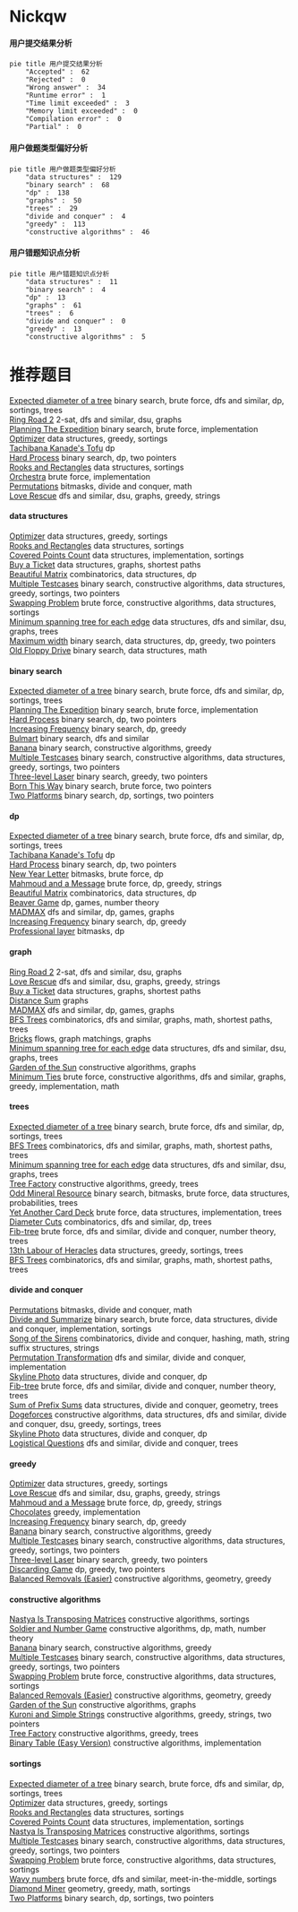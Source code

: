 # Nickqw
<!-- tabs:start -->
#### **用户提交结果分析**

```mermaid
pie title 用户提交结果分析
    "Accepted" :  62
    "Rejected" :  0
    "Wrong answer" :  34
    "Runtime error" :  1
    "Time limit exceeded" :  3
    "Memory limit exceeded" :  0
    "Compilation error" :  0
    "Partial" :  0
```
#### **用户做题类型偏好分析**

```mermaid
pie title 用户做题类型偏好分析
    "data structures" :  129
    "binary search" :  68
    "dp" :  138
    "graphs" :  50
    "trees" :  29
    "divide and conquer" :  4
    "greedy" :  113
    "constructive algorithms" :  46
```
#### **用户错题知识点分析**

```mermaid
pie title 用户错题知识点分析
    "data structures" :  11
    "binary search" :  4
    "dp" :  13
    "graphs" :  61
    "trees" :  6
    "divide and conquer" :  0
    "greedy" :  13
    "constructive algorithms" :  5
```
<!-- tabs:end -->
# 推荐题目
[Expected diameter of a tree](http://codeforces.com/problemset/problem/804/D)		binary search,
                        brute force,
                        dfs and similar,
                        dp,
                        sortings,
                        trees		  
[Ring Road 2](http://codeforces.com/problemset/problem/27/D)		2-sat,
                        dfs and similar,
                        dsu,
                        graphs		  
[Planning The Expedition](http://codeforces.com/problemset/problem/1011/B)		binary search,
                        brute force,
                        implementation		  
[Optimizer](http://codeforces.com/problemset/problem/306/B)		data structures,
                        greedy,
                        sortings		  
[Tachibana Kanade's Tofu](https://codeforces.com/contest/434/problem/C)		dp		  
[Hard Process](http://codeforces.com/problemset/problem/660/C)		binary search,
                        dp,
                        two pointers		  
[Rooks and Rectangles](http://codeforces.com/problemset/problem/524/E)		data structures,
                        sortings		  
[Orchestra](http://codeforces.com/problemset/problem/635/A)		brute force,
                        implementation		  
[Permutations](http://codeforces.com/problemset/problem/513/B2)		bitmasks,
                        divide and conquer,
                        math		  
[Love Rescue](http://codeforces.com/problemset/problem/939/D)		dfs and similar,
                        dsu,
                        graphs,
                        greedy,
                        strings		  
<!-- tabs:start -->
#### **data structures**
[Optimizer](http://codeforces.com/problemset/problem/306/B)		data structures,
                        greedy,
                        sortings		  
[Rooks and Rectangles](http://codeforces.com/problemset/problem/524/E)		data structures,
                        sortings		  
[Covered Points Count](http://codeforces.com/problemset/problem/1000/C)		data structures,
                        implementation,
                        sortings		  
[Buy a Ticket](http://codeforces.com/problemset/problem/938/D)		data structures,
                        graphs,
                        shortest paths		  
[Beautiful Matrix](http://codeforces.com/problemset/problem/1085/G)		combinatorics,
                        data structures,
                        dp		  
[Multiple Testcases](http://codeforces.com/problemset/problem/1342/D)		binary search,
                        constructive algorithms,
                        data structures,
                        greedy,
                        sortings,
                        two pointers		  
[Swapping Problem](http://codeforces.com/problemset/problem/1513/F)		brute force,
                        constructive algorithms,
                        data structures,
                        sortings		  
[Minimum spanning tree for each edge](http://codeforces.com/problemset/problem/609/E)		data structures,
                        dfs and similar,
                        dsu,
                        graphs,
                        trees		  
[Maximum width](http://codeforces.com/problemset/problem/1492/C)		binary search,
                        data structures,
                        dp,
                        greedy,
                        two pointers		  
[Old Floppy Drive](http://codeforces.com/problemset/problem/1490/G)		binary search,
                        data structures,
                        math		  
#### **binary search**
[Expected diameter of a tree](http://codeforces.com/problemset/problem/804/D)		binary search,
                        brute force,
                        dfs and similar,
                        dp,
                        sortings,
                        trees		  
[Planning The Expedition](http://codeforces.com/problemset/problem/1011/B)		binary search,
                        brute force,
                        implementation		  
[Hard Process](http://codeforces.com/problemset/problem/660/C)		binary search,
                        dp,
                        two pointers		  
[Increasing Frequency](http://codeforces.com/problemset/problem/1082/E)		binary search,
                        dp,
                        greedy		  
[Bulmart](http://codeforces.com/problemset/problem/730/C)		binary search,
                        dfs and similar		  
[Banana](http://codeforces.com/problemset/problem/335/A)		binary search,
                        constructive algorithms,
                        greedy		  
[Multiple Testcases](http://codeforces.com/problemset/problem/1342/D)		binary search,
                        constructive algorithms,
                        data structures,
                        greedy,
                        sortings,
                        two pointers		  
[Three-level Laser](https://codeforces.com/contest/956/problem/B)		binary search,
                        greedy,
                        two pointers		  
[Born This Way](http://codeforces.com/problemset/problem/1148/B)		binary search,
                        brute force,
                        two pointers		  
[Two Platforms](http://codeforces.com/problemset/problem/1409/E)		binary search,
                        dp,
                        sortings,
                        two pointers		  
#### **dp**
[Expected diameter of a tree](http://codeforces.com/problemset/problem/804/D)		binary search,
                        brute force,
                        dfs and similar,
                        dp,
                        sortings,
                        trees		  
[Tachibana Kanade's Tofu](https://codeforces.com/contest/434/problem/C)		dp		  
[Hard Process](http://codeforces.com/problemset/problem/660/C)		binary search,
                        dp,
                        two pointers		  
[New Year Letter](http://codeforces.com/problemset/problem/379/D)		bitmasks,
                        brute force,
                        dp		  
[Mahmoud and a Message](http://codeforces.com/problemset/problem/766/C)		brute force,
                        dp,
                        greedy,
                        strings		  
[Beautiful Matrix](http://codeforces.com/problemset/problem/1085/G)		combinatorics,
                        data structures,
                        dp		  
[Beaver Game](http://codeforces.com/problemset/problem/78/C)		dp,
                        games,
                        number theory		  
[MADMAX](https://codeforces.com/contest/918/problem/D)		dfs and similar,
                        dp,
                        games,
                        graphs		  
[Increasing Frequency](http://codeforces.com/problemset/problem/1082/E)		binary search,
                        dp,
                        greedy		  
[Professional layer](http://codeforces.com/problemset/problem/1103/D)		bitmasks,
                        dp		  
#### **graph**
[Ring Road 2](http://codeforces.com/problemset/problem/27/D)		2-sat,
                        dfs and similar,
                        dsu,
                        graphs		  
[Love Rescue](http://codeforces.com/problemset/problem/939/D)		dfs and similar,
                        dsu,
                        graphs,
                        greedy,
                        strings		  
[Buy a Ticket](http://codeforces.com/problemset/problem/938/D)		data structures,
                        graphs,
                        shortest paths		  
[Distance Sum](http://codeforces.com/problemset/problem/1089/D)		graphs		  
[MADMAX](https://codeforces.com/contest/918/problem/D)		dfs and similar,
                        dp,
                        games,
                        graphs		  
[BFS Trees](https://codeforces.com/contest/1496/problem/F)		combinatorics,
                        dfs and similar,
                        graphs,
                        math,
                        shortest paths,
                        trees		  
[Bricks](http://codeforces.com/problemset/problem/1404/E)		flows,
                        graph matchings,
                        graphs		  
[Minimum spanning tree for each edge](http://codeforces.com/problemset/problem/609/E)		data structures,
                        dfs and similar,
                        dsu,
                        graphs,
                        trees		  
[Garden of the Sun](http://codeforces.com/problemset/problem/1495/C)		constructive algorithms,
                        graphs		  
[Minimum Ties](http://codeforces.com/problemset/problem/1487/C)		brute force,
                        constructive algorithms,
                        dfs and similar,
                        graphs,
                        greedy,
                        implementation,
                        math		  
#### **trees**
[Expected diameter of a tree](http://codeforces.com/problemset/problem/804/D)		binary search,
                        brute force,
                        dfs and similar,
                        dp,
                        sortings,
                        trees		  
[BFS Trees](https://codeforces.com/contest/1496/problem/F)		combinatorics,
                        dfs and similar,
                        graphs,
                        math,
                        shortest paths,
                        trees		  
[Minimum spanning tree for each edge](http://codeforces.com/problemset/problem/609/E)		data structures,
                        dfs and similar,
                        dsu,
                        graphs,
                        trees		  
[Tree Factory](http://codeforces.com/problemset/problem/1225/F)		constructive algorithms,
                        greedy,
                        trees		  
[Odd Mineral Resource](http://codeforces.com/problemset/problem/1479/D)		binary search,
                        bitmasks,
                        brute force,
                        data structures,
                        probabilities,
                        trees		  
[Yet Another Card Deck](http://codeforces.com/problemset/problem/1511/C)		brute force,
                        data structures,
                        implementation,
                        trees		  
[Diameter Cuts](http://codeforces.com/problemset/problem/1499/F)		combinatorics,
                        dfs and similar,
                        dp,
                        trees		  
[Fib-tree](http://codeforces.com/problemset/problem/1491/E)		brute force,
                        dfs and similar,
                        divide and conquer,
                        number theory,
                        trees		  
[13th Labour of Heracles](http://codeforces.com/problemset/problem/1466/D)		data structures,
                        greedy,
                        sortings,
                        trees		  
[BFS Trees](http://codeforces.com/problemset/problem/1495/D)		combinatorics,
                        dfs and similar,
                        graphs,
                        math,
                        shortest paths,
                        trees		  
#### **divide and conquer**
[Permutations](http://codeforces.com/problemset/problem/513/B2)		bitmasks,
                        divide and conquer,
                        math		  
[Divide and Summarize](http://codeforces.com/problemset/problem/1461/D)		binary search,
                        brute force,
                        data structures,
                        divide and conquer,
                        implementation,
                        sortings		  
[Song of the Sirens](http://codeforces.com/problemset/problem/1466/G)		combinatorics,
                        divide and conquer,
                        hashing,
                        math,
                        string suffix structures,
                        strings		  
[Permutation Transformation](http://codeforces.com/problemset/problem/1490/D)		dfs and similar,
                        divide and conquer,
                        implementation		  
[Skyline Photo](https://codeforces.com/contest/1483/problem/C)		data structures,
                        divide and conquer,
                        dp		  
[Fib-tree](http://codeforces.com/problemset/problem/1491/E)		brute force,
                        dfs and similar,
                        divide and conquer,
                        number theory,
                        trees		  
[Sum of Prefix Sums](http://codeforces.com/problemset/problem/1303/G)		data structures,
                        divide and conquer,
                        geometry,
                        trees		  
[Dogeforces](http://codeforces.com/problemset/problem/1494/D)		constructive algorithms,
                        data structures,
                        dfs and similar,
                        divide and conquer,
                        dsu,
                        greedy,
                        sortings,
                        trees		  
[Skyline Photo](http://codeforces.com/problemset/problem/1482/E)		data structures,
                        divide and conquer,
                        dp		  
[Logistical Questions](http://codeforces.com/problemset/problem/566/C)		dfs and similar,
                        divide and conquer,
                        trees		  
#### **greedy**
[Optimizer](http://codeforces.com/problemset/problem/306/B)		data structures,
                        greedy,
                        sortings		  
[Love Rescue](http://codeforces.com/problemset/problem/939/D)		dfs and similar,
                        dsu,
                        graphs,
                        greedy,
                        strings		  
[Mahmoud and a Message](http://codeforces.com/problemset/problem/766/C)		brute force,
                        dp,
                        greedy,
                        strings		  
[Chocolates](http://codeforces.com/problemset/problem/1139/B)		greedy,
                        implementation		  
[Increasing Frequency](http://codeforces.com/problemset/problem/1082/E)		binary search,
                        dp,
                        greedy		  
[Banana](http://codeforces.com/problemset/problem/335/A)		binary search,
                        constructive algorithms,
                        greedy		  
[Multiple Testcases](http://codeforces.com/problemset/problem/1342/D)		binary search,
                        constructive algorithms,
                        data structures,
                        greedy,
                        sortings,
                        two pointers		  
[Three-level Laser](https://codeforces.com/contest/956/problem/B)		binary search,
                        greedy,
                        two pointers		  
[Discarding Game](http://codeforces.com/problemset/problem/1250/G)		dp,
                        greedy,
                        two pointers		  
[Balanced Removals (Easier)](http://codeforces.com/problemset/problem/1237/C1)		constructive algorithms,
                        geometry,
                        greedy		  
#### **constructive algorithms**
[Nastya Is Transposing Matrices](http://codeforces.com/problemset/problem/1136/C)		constructive algorithms,
                        sortings		  
[Soldier and Number Game](http://codeforces.com/problemset/problem/546/D)		constructive algorithms,
                        dp,
                        math,
                        number theory		  
[Banana](http://codeforces.com/problemset/problem/335/A)		binary search,
                        constructive algorithms,
                        greedy		  
[Multiple Testcases](http://codeforces.com/problemset/problem/1342/D)		binary search,
                        constructive algorithms,
                        data structures,
                        greedy,
                        sortings,
                        two pointers		  
[Swapping Problem](http://codeforces.com/problemset/problem/1513/F)		brute force,
                        constructive algorithms,
                        data structures,
                        sortings		  
[Balanced Removals (Easier)](http://codeforces.com/problemset/problem/1237/C1)		constructive algorithms,
                        geometry,
                        greedy		  
[Garden of the Sun](http://codeforces.com/problemset/problem/1495/C)		constructive algorithms,
                        graphs		  
[Kuroni and Simple Strings](http://codeforces.com/problemset/problem/1305/B)		constructive algorithms,
                        greedy,
                        strings,
                        two pointers		  
[Tree Factory](http://codeforces.com/problemset/problem/1225/F)		constructive algorithms,
                        greedy,
                        trees		  
[Binary Table (Easy Version)](https://codeforces.com/contest/1440/problem/C1)		constructive algorithms,
                        implementation		  
#### **sortings**
[Expected diameter of a tree](http://codeforces.com/problemset/problem/804/D)		binary search,
                        brute force,
                        dfs and similar,
                        dp,
                        sortings,
                        trees		  
[Optimizer](http://codeforces.com/problemset/problem/306/B)		data structures,
                        greedy,
                        sortings		  
[Rooks and Rectangles](http://codeforces.com/problemset/problem/524/E)		data structures,
                        sortings		  
[Covered Points Count](http://codeforces.com/problemset/problem/1000/C)		data structures,
                        implementation,
                        sortings		  
[Nastya Is Transposing Matrices](http://codeforces.com/problemset/problem/1136/C)		constructive algorithms,
                        sortings		  
[Multiple Testcases](http://codeforces.com/problemset/problem/1342/D)		binary search,
                        constructive algorithms,
                        data structures,
                        greedy,
                        sortings,
                        two pointers		  
[Swapping Problem](http://codeforces.com/problemset/problem/1513/F)		brute force,
                        constructive algorithms,
                        data structures,
                        sortings		  
[Wavy numbers](http://codeforces.com/problemset/problem/478/E)		brute force,
                        dfs and similar,
                        meet-in-the-middle,
                        sortings		  
[Diamond Miner](https://codeforces.com/contest/1496/problem/C)		geometry,
                        greedy,
                        math,
                        sortings		  
[Two Platforms](http://codeforces.com/problemset/problem/1409/E)		binary search,
                        dp,
                        sortings,
                        two pointers		  
<!-- tabs:end -->
